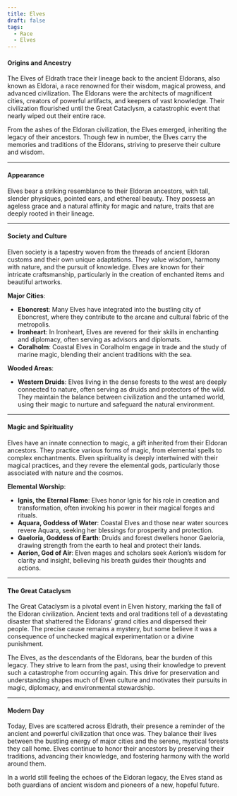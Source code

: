```yaml
---
title: Elves
draft: false
tags:
  - Race
  - Elves
---
```

#### Origins and Ancestry

The Elves of Eldrath trace their lineage back to the ancient Eldorans, also known as Eldorai, a race renowned for their wisdom, magical prowess, and advanced civilization. The Eldorans were the architects of magnificent cities, creators of powerful artifacts, and keepers of vast knowledge. Their civilization flourished until the Great Cataclysm, a catastrophic event that nearly wiped out their entire race. 

From the ashes of the Eldoran civilization, the Elves emerged, inheriting the legacy of their ancestors. Though few in number, the Elves carry the memories and traditions of the Eldorans, striving to preserve their culture and wisdom.

---

#### Appearance

Elves bear a striking resemblance to their Eldoran ancestors, with tall, slender physiques, pointed ears, and ethereal beauty. They possess an ageless grace and a natural affinity for magic and nature, traits that are deeply rooted in their lineage.

---

#### Society and Culture

Elven society is a tapestry woven from the threads of ancient Eldoran customs and their own unique adaptations. They value wisdom, harmony with nature, and the pursuit of knowledge. Elves are known for their intricate craftsmanship, particularly in the creation of enchanted items and beautiful artworks.

**Major Cities**:
- **Eboncrest**: Many Elves have integrated into the bustling city of Eboncrest, where they contribute to the arcane and cultural fabric of the metropolis.
- **Ironheart**: In Ironheart, Elves are revered for their skills in enchanting and diplomacy, often serving as advisors and diplomats.
- **Coralholm**: Coastal Elves in Coralholm engage in trade and the study of marine magic, blending their ancient traditions with the sea.

**Wooded Areas**:
- **Western Druids**: Elves living in the dense forests to the west are deeply connected to nature, often serving as druids and protectors of the wild. They maintain the balance between civilization and the untamed world, using their magic to nurture and safeguard the natural environment.

---

#### Magic and Spirituality

Elves have an innate connection to magic, a gift inherited from their Eldoran ancestors. They practice various forms of magic, from elemental spells to complex enchantments. Elven spirituality is deeply intertwined with their magical practices, and they revere the elemental gods, particularly those associated with nature and the cosmos.

**Elemental Worship**:
- **Ignis, the Eternal Flame**: Elves honor Ignis for his role in creation and transformation, often invoking his power in their magical forges and rituals.
- **Aquara, Goddess of Water**: Coastal Elves and those near water sources revere Aquara, seeking her blessings for prosperity and protection.
- **Gaeloria, Goddess of Earth**: Druids and forest dwellers honor Gaeloria, drawing strength from the earth to heal and protect their lands.
- **Aerion, God of Air**: Elven mages and scholars seek Aerion’s wisdom for clarity and insight, believing his breath guides their thoughts and actions.

---

#### The Great Cataclysm

The Great Cataclysm is a pivotal event in Elven history, marking the fall of the Eldoran civilization. Ancient texts and oral traditions tell of a devastating disaster that shattered the Eldorans' grand cities and dispersed their people. The precise cause remains a mystery, but some believe it was a consequence of unchecked magical experimentation or a divine punishment.

The Elves, as the descendants of the Eldorans, bear the burden of this legacy. They strive to learn from the past, using their knowledge to prevent such a catastrophe from occurring again. This drive for preservation and understanding shapes much of Elven culture and motivates their pursuits in magic, diplomacy, and environmental stewardship.

---

#### Modern Day

Today, Elves are scattered across Eldrath, their presence a reminder of the ancient and powerful civilization that once was. They balance their lives between the bustling energy of major cities and the serene, mystical forests they call home. Elves continue to honor their ancestors by preserving their traditions, advancing their knowledge, and fostering harmony with the world around them.

In a world still feeling the echoes of the Eldoran legacy, the Elves stand as both guardians of ancient wisdom and pioneers of a new, hopeful future.